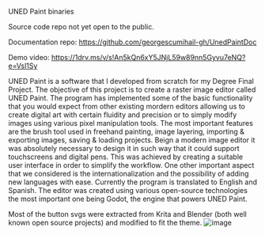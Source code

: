 UNED Paint binaries

Source code repo not yet open to the public.

Documentation repo: https://github.com/georgescumihail-gh/UnedPaintDoc

Demo video: https://1drv.ms/v/s!An5kQn6xY5JNjL59w89nn5Gyvu7eNQ?e=Vsl1Sy

UNED Paint is a software that I developed from scratch for my Degree Final Project.
The objective of this project is to create a raster image editor called UNED Paint.
The program has implemented some of the basic functionality that you would expect from
other existing mordern editors allowing us to create digital art with certain fluidity and
precision or to simply modify images using various pixel manipulation tools. The most
important features are the brush tool used in freehand painting, image layering, importing
& exporting images, saving & loading projects.
Beign a modern image editor it was absolutely necessary to design it in such way that it
could support touchscreens and digital pens. This was achieved by creating a suitable
user interface in order to simplify the workflow.
One other important aspect that we considered is the internationalization and the possibility of adding new languages with ease. Currently the program is translated to English
and Spanish.
The editor was created using various open-source technologies the most important one
being Godot, the engine that powers UNED Paint.


Most of the button svgs were extracted from Krita and Blender (both well known open source projects) and modified to fit the theme.
![image](https://user-images.githubusercontent.com/66799893/160240216-5877d98a-47a9-40d5-8ab5-4de6b2f5ace7.png)
